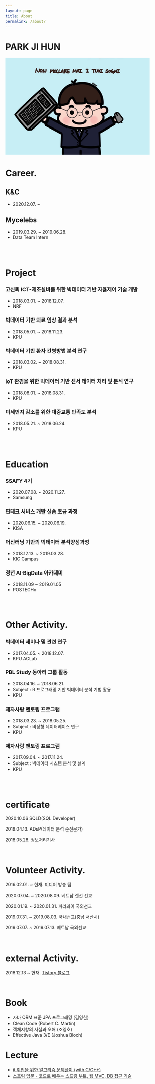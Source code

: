 ```yaml
---
layout: page
title: About
permalink: /about/
---
```


# PARK JI HUN

<img src="/assets/img/posts/Zhun.jpg" alt="Zhun" style="zoom: 45%;" />

<br/>

# Career.

## K&C

- 2020.12.07. ~

## Mycelebs

- 2019.03.29. ~ 2019.06.28.
- Data Team Intern

<br/>

<br/>

# Project

### 고신뢰 ICT-제조설비를 위한 빅데이터 기반 자율제어 기술 개발

- 2018.03.01. ~ 2018.12.07.
- NRF

### 빅데이터 기반 의료 임상 결과 분석

- 2018.05.01. ~ 2018.11.23.
- KPU

### 빅데이터 기반 환자 간병방법 분석 연구

- 2018.03.02. ~ 2018.08.31.
- KPU

### **IoT** 환경을 위한 빅데이터 기반 센서 데이터 처리 및 분석 연구

- 2018.08.01. ~ 2018.08.31.
- KPU

### 미세먼지 감소를 위한 대중교통 만족도 분석

- 2018.05.21. ~ 2018.06.24.
- KPU

<br/>

<br/>

# Education

### SSAFY 4기

- 2020.07.08. ~ 2020.11.27.
- Samsung

### 핀테크 서비스 개발 실습 초급 과정

- 2020.06.15. ~ 2020.06.19.
- KISA

### 머신러닝 기반의 빅데이터 분석양성과정

- 2018.12.13. ~ 2019.03.28.
- KIC Campus

### 청년 AI·BigData 아카데미

- 2018.11.09 ~ 2019.01.05
- POSTECHx

<br>

<br>

# Other Activity.

### 빅데이터 세미나 및 관련 연구

- 2017.04.05. ~ 2018.12.07.
- KPU ACLab

### PBL Study 동아리 그룹 활동

- 2018.04.16. ~ 2018.06.21.
- Subject : R 프로그래밍 기반 빅데이터 분석 기법 활용
- KPU

### 제자사랑 멘토링 프로그램

- 2018.03.23. ~ 2018.05.25.
- Subject : 비정형 데이터베이스 연구
- KPU

### 제자사랑 멘토링 프로그램

- 2017.09.04. ~ 2017.11.24.
- Subject : 빅데이터 시스템 분석 및 설계
- KPU

<br/>

<br/>

# certificate

2020.10.06 SQLD(SQL Developer)

2019.04.13. ADsP(데이터 분석 준전문가)

2018.05.28. 정보처리기사

<br/>

# Volunteer Activity.

2016.02.01. ~ 현재. 미디어 방송 팀

2020.07.04. ~ 2020.08.09. 베트남 랜선 선교

2020.01.19. ~ 2020.01.31. 파라과이 국외선교

2019.07.31. ~ 2019.08.03. 국내선교(충남 서산시)

2019.07.07. ~ 2019.07.13. 베트남 국외선교

<br/>

# external Activity.

2018.12.13 ~ 현재. [Tistory 블로그](https://data-make.tistory.com/)

<br/>

# Book

- 자바 ORM 표준 JPA 프로그래밍 (김영한)
- Clean Code (Robert C. Martin)
- 객체지향의 사실과 오해 (조영호)
- Effective Java 3/E (Joshua Bloch)

# Lecture

- [it 취업을 위한 알고리즘 문제풀이 (with C/C++)](https://www.inflearn.com/course/%EC%95%8C%EA%B3%A0%EB%A6%AC%EC%A6%98/dashboard)
- [스프링 입문 - 코드로 배우는 스프링 부트, 웹 MVC, DB 접근 기술](https://www.inflearn.com/course/%EC%8A%A4%ED%94%84%EB%A7%81-%EC%9E%85%EB%AC%B8-%EC%8A%A4%ED%94%84%EB%A7%81%EB%B6%80%ED%8A%B8/dashboard)
